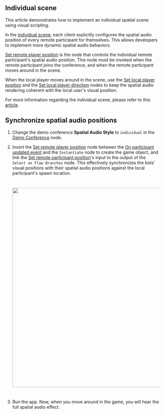 ## Individual scene
This article demonstrates how to implement an individual spatial scene using visual scripting. 

In the [individual scene](xref:DolbyIO.Comms.SpatialAudioStyle), each client explicitly configures the spatial audio position of every remote participant for themselves. This allows developers to implement more dynamic spatial audio behaviors.

[Set remote player position](../nodes.md#set-remote-player-position) is the node that controls the individual remote participant's spatial audio position. This node must be invoked when the remote participant joins the conference, and when the remote participant moves around in the scene. 

When the local player moves around in the scene, use the [Set local player position](../nodes.md#set-local-player-position) and the [Set local player direction](../nodes.md#set-local-player-direction) nodes to keep the spatial audio rendering coherent with the local user's visual position.

For more information regarding the individual scene, please refer to this [article](https://docs.dolby.io/communications-apis/docs/guides-integrating-individual-spatial-audio).

## Synchronize spatial audio positions
1. Change the demo conference **Spatial Audio Style** to `individual` in the [Demo Conference](../nodes.md#demo-conference) node.
2. Insert the [Set remote player position](../nodes.md#set-remote-player-position) node between the [On participant updated event](../events.md#on-participant-updated) and the `Instantiate` node to create the game object, and link the [Set remote participant position](../nodes.md#set-remote-player-position)'s input to the output of the `Select on Flow Branches` node. This effectively synchronizes the bots' visual positions with their spatial audio positions against the local participant's spawn location.

    <div style="text-align:left">
    <img style="padding:25px 0" src="~/images/samples/demo/set-remote-position.png" width="650px">
    </div>

3. Run the app. Now, when you move around in the game, you will hear the full spatial audio effect.

